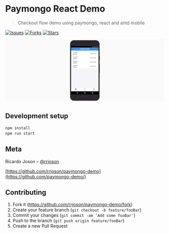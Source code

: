 # Paymongo React Demo
> Checkout flow demo using paymongo, react and antd mobile

[![Issues][issues-image]][issues-url]
[![Forks][forks-image]][forks-url]
[![Stars][stars-image]][stars-url]

![Image description](screenshot.png)

## Development setup

```bash
npm install
npm run start
```

## Meta

Ricardo Joson – [@rrjoson](https://twitter.com/rrjoson)

[https://github.com/rrjoson/paymongo-demo](https://github.com/paymongo-demo/)

## Contributing

1. Fork it (<https://github.com/rrjoson/paymongo-demo/fork>)
2. Create your feature branch (`git checkout -b feature/fooBar`)
3. Commit your changes (`git commit -am 'Add some fooBar'`)
4. Push to the branch (`git push origin feature/fooBar`)
5. Create a new Pull Request

<!-- Markdown link & img dfn's -->

[issues-image]: https://img.shields.io/github/issues/rrjoson/paymongo-demo
[issues-url]: https://github.com/rrjoson/paymongo-demo/issues
[forks-image]: https://img.shields.io/github/forks/rrjoson/paymongo-demo
[forks-url]: https://github.com/rrjoson/paymongo-demo/network/members
[stars-image]: https://img.shields.io/github/stars/rrjoson/paymongo-demo
[stars-url]: https://github.com/rrjoson/paymongo-demo/stargazers